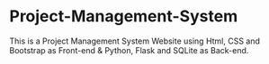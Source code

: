 # Project-Management-System
This is a Project Management System Website using Html, CSS and Bootstrap as Front-end &amp; Python, Flask and SQLite as Back-end.
